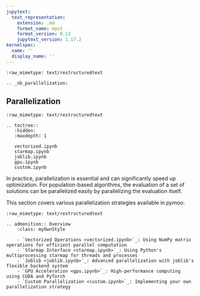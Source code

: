 ```yaml
---
jupytext:
  text_representation:
    extension: .md
    format_name: myst
    format_version: 0.13
    jupytext_version: 1.17.2
kernelspec:
  name: ''
  display_name: ''
---
```


```{raw-cell}
:raw_mimetype: text/restructuredtext

.. _nb_parallelization:
```

## Parallelization

```{raw-cell}
:raw_mimetype: text/restructuredtext

.. toctree::
   :hidden:
   :maxdepth: 1
   
   vectorized.ipynb
   starmap.ipynb
   joblib.ipynb
   gpu.ipynb
   custom.ipynb
```

In practice, parallelization is essential and can significantly speed up optimization. 
For population-based algorithms, the evaluation of a set of solutions can be parallelized easily 
by parallelizing the evaluation itself.

This section covers various parallelization strategies available in *pymoo*:

```{raw-cell}
:raw_mimetype: text/restructuredtext

.. admonition:: Overview
    :class: myOwnStyle

    - `Vectorized Operations <vectorized.ipynb>`_: Using NumPy matrix operations for efficient parallel computation
    - `Starmap Interface <starmap.ipynb>`_: Using Python's multiprocessing starmap for threads and processes
    - `Joblib <joblib.ipynb>`_: Advanced parallelization with joblib's flexible backend system
    - `GPU Acceleration <gpu.ipynb>`_: High-performance computing using CUDA and PyTorch
    - `Custom Parallelization <custom.ipynb>`_: Implementing your own parallelization strategy
```
